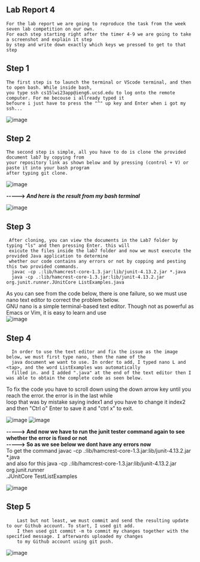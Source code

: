 ## Lab Report 4
    For the lab report we are going to reproduce the task from the week seven lab competition on our own. 
    For each step starting right after the timer 4-9 we are going to take a screenshot and explain it step   
    by step and write down exactly which keys we pressed to get to that step
## Step 1  
    The first step is to launch the terminal or VScode terminal, and then to open bash. While inside bash,  
    you type ssh cs15lwi23app@ieng6.ucsd.edu to log onto the remote computer. For me becouse i allready typed it   
    befoure i just have to press the "^" up key and Enter when i got my ssh...  

![image](https://user-images.githubusercontent.com/122564368/224811912-b756c1bf-6922-45c2-a178-987a5a101afb.png)    

## Step 2  
    The second step is simple, all you have to do is clone the provided document lab7 by copying from   
    your repository link as shown below and by pressing (control + V) or paste it into your bash program   
    after typing git clone.  

![image](https://user-images.githubusercontent.com/122564368/224840086-0229e369-23c6-407d-b59d-6ea4c3a42cf3.png)  
  
**----->   *And here is the result from my bash terminal***    
             
![image](https://user-images.githubusercontent.com/122564368/224821304-b4f30d12-c4f5-49aa-84cd-a5d2adf4914b.png)  

## Step 3  

     After cloning, you can view the documents in the Lab7 folder by typing "ls" and then pressing Enter. this will 
     exicute the files inside the lab7 folder and now we must execute the provided Java application to determine   
     whether our code contains any errors or not by copping and pesting this two provided commands.  
      javac -cp .:lib/hamcrest-core-1.3.jar:lib/junit-4.13.2.jar *.java 
      java -cp .:lib/hamcrest-core-1.3.jar:lib/junit-4.13.2.jar org.junit.runner.JUnitCore ListExamples.java  
  
 As you can see from the code below, there is one failure, so we must use nano text editor to correct the problem below.    
 GNU nano is a simple terminal-based text editor. Though not as powerful as Emacs or Vim, it is easy to learn and use  
![image](https://user-images.githubusercontent.com/122564368/224822105-54777ce8-2b86-4e91-8a7f-28e89918c587.png)    

## Step 4
      In order to use the text editor and fix the issue as the image below, we must first type nano, then the name of the  
      java document we want to use. In order to add, I typed nano L and <tap>, and the word ListExamples was automatically   
      filled in. and I added ".java" at the end of the text editor then I was able to obtain the complete code as seen below.  
   
  To fix the code you have to scroll down using the down arrow key until you reach the error. the error is in the last while  
  loop that was by mistake saying index1 and you have to change it index2 and then "Ctrl o" Enter to save it and "ctrl x" to exit.  
    
![image](https://user-images.githubusercontent.com/122564368/224822451-4da53cff-d13e-4c4d-8e5f-d84c124c7094.png)
![image](https://user-images.githubusercontent.com/122564368/224888597-8e27be9f-15cc-47a2-b86e-6250fcf080d2.png)

**----->  And now we have to run the junit tester command again to see whether the error is fixed or not**  
**----->  So as we see below we dont have any errors now**  
         To get the command <up><enter> javac -cp .:lib/hamcrest-core-1.3.jar:lib/junit-4.13.2.jar *.java   
         and also for this <up><up><enter> java -cp .:lib/hamcrest-core-1.3.jar:lib/junit-4.13.2.jar org.junit.runner  
            .JUnitCore TestListExamples  
    
![image](https://user-images.githubusercontent.com/122564368/224906186-fdb13635-c429-4a52-8f04-d532ca93775c.png)
## Step 5
        Last but not least, we must commit and send the resulting update to our Github account. To start, I used git add.  
        I then used git commit -m to commit my changes together with the specified message. I afterwards uploaded my changes   
        to my Github account using git push.

![image](https://user-images.githubusercontent.com/122564368/224834004-dff01e43-a066-4ad6-929f-3ebad3b1a3b7.png)


